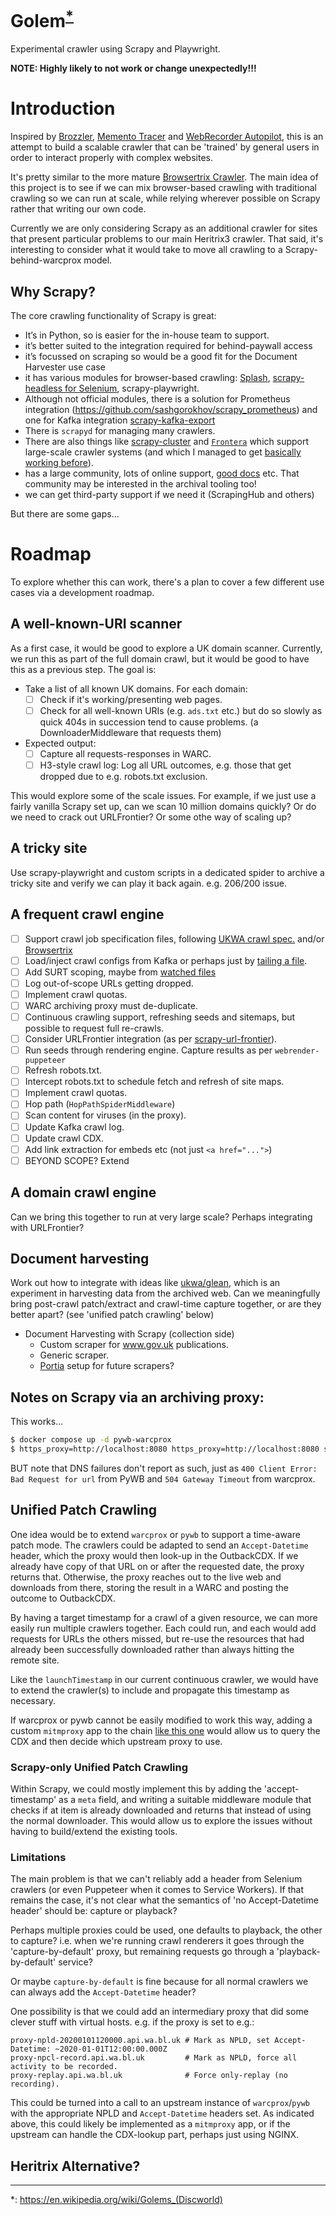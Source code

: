 # Golem<sup>[*](#golem-link)</sup>
Experimental crawler using Scrapy and Playwright.

**NOTE: Highly likely to not work or change unexpectedly!!!**

# Introduction

Inspired by [Brozzler](https://github.com/internetarchive/brozzler), [Memento Tracer](http://tracer.mementoweb.org/) and [WebRecorder Autopilot](https://guide.webrecorder.io/autopilot/), this is an attempt to build a scalable crawler that can be 'trained' by general users in order to interact properly with complex websites.

It's pretty similar to the more mature [Browsertrix Crawler](https://github.com/webrecorder/browsertrix-crawler). The main idea of this project is to see if we can mix browser-based crawling with traditional crawling so we can run at scale, while relying wherever possible on Scrapy rather that writing our own code.

Currently we are only considering Scrapy as an additional crawler for sites that present particular problems to our main Heritrix3 crawler.  That said, it's interesting to consider what it would take to move all crawling to a Scrapy-behind-warcprox model.


## Why Scrapy?

The core crawling functionality of Scrapy is great:

- It’s in Python, so is easier for the in-house team to support.
- it’s better suited to the integration required for behind-paywall access 
- it’s focussed on scraping so would be a good fit for the Document Harvester use case
- it has various modules for browser-based crawling: [Splash](https://github.com/scrapinghub/splash/), [scrapy-headless for Selenium](https://github.com/scrapy-plugins/scrapy-headless), scrapy-playwright.
- Although not official modules, there is a solution for Prometheus integration (https://github.com/sashgorokhov/scrapy_prometheus) and one for Kafka integration [scrapy-kafka-export](https://github.com/TeamHG-Memex/scrapy-kafka-export)
- There is `scrapyd` for managing many crawlers.
- There are also things like [scrapy-cluster](https://github.com/istresearch/scrapy-cluster) and [`Frontera`](https://github.com/scrapinghub/frontera) which support large-scale crawler systems (and which I managed to get [basically working before](https://github.com/anjackson/anjackson.github.io/blob/d2e33c37d81cb10f8a921f6637a5090a2a625348/digipres-lessons-learned/index.md#experimenting-with-frontera)).
- has a large community, lots of online support, [good docs](https://docs.scrapy.org/en/latest/index.html) etc. That community may be interested in the archival tooling too!
- we can get third-party support if we need it (ScrapingHub and others)

But there are some gaps...

# Roadmap

To explore whether this can work, there's a plan to cover a few different use cases via a development roadmap.

## A well-known-URI scanner

As a first case, it would be good to explore a UK domain scanner. Currently, we run this as part of the full domain crawl, but it would be good to have this as a previous step. The goal is:

- Take a list of all known UK domains. For each domain:
    - [ ] Check if it's working/presenting web pages.
    - [ ] Check for all well-known URIs (e.g. `ads.txt` etc.) but do so slowly as quick 404s in succession tend to cause problems. (a DownloaderMiddleware that requests them)
- Expected output:
    - [ ] Capture all requests-responses in WARC.
    - [ ] H3-style crawl log: Log all URL outcomes, e.g. those that get dropped due to e.g. robots.txt exclusion. 

This would explore some of the scale issues. For example, if we just use a fairly vanilla Scrapy set up, can we scan 10 million domains quickly? Or do we need to crack out URLFrontier? Or some othe way of scaling up?

## A tricky site

Use scrapy-playwright and custom scripts in a dedicated spider to archive a tricky site and verify we can play it back again. e.g. 206/200 issue.

## A frequent crawl engine

 - [ ] Support crawl job specification files, following [UKWA crawl spec.](https://github.com/ukwa/python-w3act/blob/master/w3act/dbc/client.py#L430-L451) and/or [Browsertrix](https://github.com/webrecorder/browsertrix-cloud/blob/main/backend/btrixcloud/crawlconfigs.py#L49)
 - [ ] Load/inject crawl configs from Kafka or perhaps just by [tailing a file](https://github.com/bgreenlee/pygtail#readme).
 - [ ] Add SURT scoping, maybe from [watched files](https://github.com/samuelcolvin/watchfiles#readme)
 - [ ] Log out-of-scope URLs getting dropped.
 - [ ] Implement crawl quotas.
 - [ ] WARC archiving proxy must de-duplicate.
 - [ ] Continuous crawling support, refreshing seeds and sitemaps, but possible to request full re-crawls. 
 - [ ] Consider URLFrontier integration (as per [scrapy-url-frontier](https://github.com/anjackson/scrapy-url-frontier)).
 - [ ] Run seeds through rendering engine. Capture results as per `webrender-puppeteer`
 - [ ] Refresh robots.txt.
 - [ ] Intercept robots.txt to schedule fetch and refresh of site maps.
 - [ ] Implement crawl quotas.
 - [ ] Hop path (`HopPathSpiderMiddleware`)
 - [ ] Scan content for viruses (in the proxy).
 - [ ] Update Kafka crawl log.
 - [ ] Update crawl CDX.
 - [ ] Add link extraction for embeds etc (not just `<a href="...">`)
 - [ ] BEYOND SCOPE? Extend 

## A domain crawl engine

Can we bring this together to run at very large scale? Perhaps integrating with URLFrontier?

## Document harvesting

Work out how to integrate with ideas like [ukwa/glean](https://github.com/ukwa/glean), which is an experiment in harvesting data from the archived web.  Can we meaningfully bring post-crawl patch/extract and crawl-time capture together, or are they better apart? (see 'unified patch crawling' below)

- Document Harvesting with Scrapy (collection side)
    - Custom scraper for www.gov.uk publications.
    - Generic scraper.
    - [Portia](https://github.com/scrapinghub/portia) setup for future scrapers?


## Notes on Scrapy via an archiving proxy:

This works...

```bash
$ docker compose up -d pywb-warcprox
$ https_proxy=http://localhost:8080 https_proxy=http://localhost:8080 scrapy crawl warchiver -a seeds=test-seeds.txt 
```

BUT note that DNS failures don't report as such, just as `400 Client Error: Bad Request for url` from PyWB and `504 Gateway Timeout` from warcprox.



## Unified Patch Crawling

One idea would be to extend `warcprox` or `pywb` to support a time-aware patch mode. The crawlers could be adapted to send an `Accept-Datetime` header, which the proxy would then look-up in the OutbackCDX. If we already have copy of that URL on or after the requested date, the proxy returns that. Otherwise, the proxy reaches out to the live web and downloads from there, storing the result in a WARC and posting the outcome to OutbackCDX.

By having a target timestamp for a crawl of a given resource, we can more easily run multiple crawlers together. Each could run, and each would add requests for URLs the others missed, but re-use the resources that had already been successfully downloaded rather than always hitting the remote site.

Like the `launchTimestamp` in our current continuous crawler, we would have to extend the crawler(s) to include and propagate this timestamp as necessary.

If warcprox or pywb cannot be easily modified to work this way, adding a custom `mitmproxy` app to the chain [like this one](https://github.com/mitmproxy/mitmproxy/blob/master/examples/complex/change_upstream_proxy.py) would allow us to query the CDX and then decide which upstream proxy to use.

### Scrapy-only Unified Patch Crawling

Within Scrapy, we could mostly implement this by adding the 'accept-timestamp' as a `meta` field, and writing a suitable middleware module that checks if at item is already downloaded and returns that instead of using the normal downloader.  This would allow us to explore the issues without having to build/extend the existing tools.


### Limitations

The main problem is that we can't reliably add a header from Selenium crawlers (or even Puppeteer when it comes to Service Workers). If that remains the case, it's not clear what the semantics of 'no Accept-Datetime header' should be: capture or playback?

Perhaps multiple proxies could be used, one defaults to playback, the other to capture? i.e. when we're running crawl renderers it goes through the 'capture-by-default' proxy, but remaining requests go through a 'playback-by-default' service? 

Or maybe `capture-by-default` is fine because for all normal crawlers we can always add the `Accept-Datetime` header?

One possibility is that we could add an intermediary proxy that did some clever stuff with virtual hosts. e.g. if the proxy is set to e.g.:

    proxy-npld-20200101120000.api.wa.bl.uk # Mark as NPLD, set Accept-Datetime: ~2020-01-01T12:00:00.000Z
    proxy-npcl-record.api.wa.bl.uk         # Mark as NPLD, force all activity to be recorded.
    proxy-replay.api.wa.bl.uk              # Force only-replay (no recording).

This could be turned into a call to an upstream instance of `warcprox`/`pywb` with the appropriate NPLD and `Accept-Datetime` headers set. As indicated above, this could likely be implemented as a `mitmproxy` app, or if the upstream can handle the CDX-lookup part, perhaps just using NGINX.


## Heritrix Alternative?


----

<a name="golem-link">*</a>: https://en.wikipedia.org/wiki/Golems_(Discworld)
